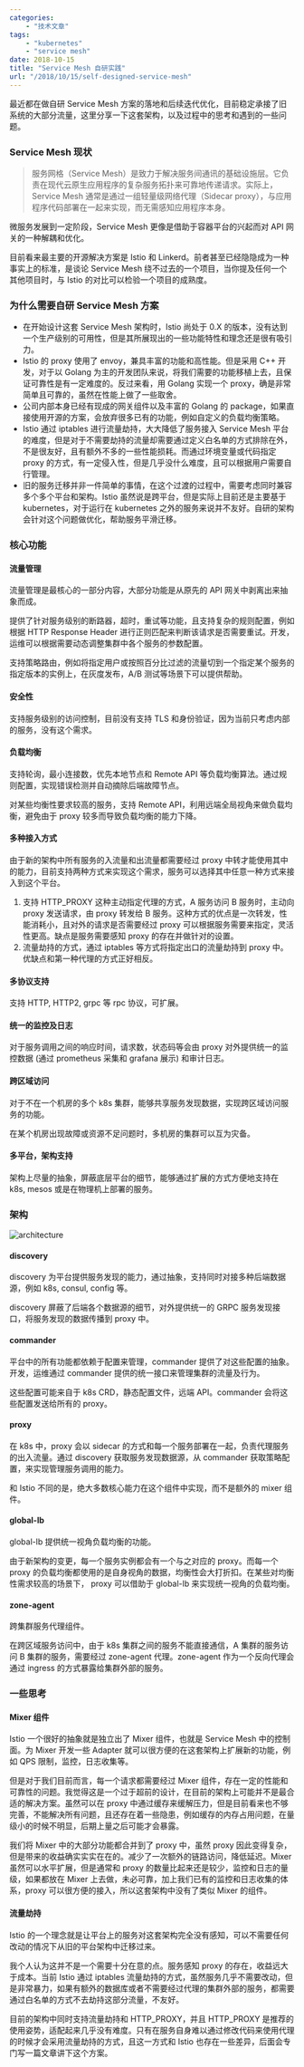 ```yaml
---
categories:
    - "技术文章"
tags:
    - "kubernetes"
    - "service mesh"
date: 2018-10-15
title: "Service Mesh 自研实践"
url: "/2018/10/15/self-designed-service-mesh"
---
```


最近都在做自研 Service Mesh 方案的落地和后续迭代优化，目前稳定承接了旧系统的大部分流量，这里分享一下这套架构，以及过程中的思考和遇到的一些问题。

<!--more-->

### Service Mesh 现状

> 服务网格（Service Mesh）是致力于解决服务间通讯的基础设施层。它负责在现代云原生应用程序的复杂服务拓扑来可靠地传递请求。实际上，Service Mesh 通常是通过一组轻量级网络代理（Sidecar proxy），与应用程序代码部署在一起来实现，而无需感知应用程序本身。

微服务发展到一定阶段，Service Mesh 更像是借助于容器平台的兴起而对 API 网关的一种解耦和优化。

目前看来最主要的开源解决方案是 Istio 和 Linkerd。前者甚至已经隐隐成为一种事实上的标准，是谈论 Service Mesh 绕不过去的一个项目，当你提及任何一个其他项目时，与 Istio 的对比可以检验一个项目的成熟度。

### 为什么需要自研 Service Mesh 方案

* 在开始设计这套 Service Mesh 架构时，Istio 尚处于 0.X 的版本，没有达到一个生产级别的可用性，但是其所展现出的一些功能特性和理念还是很有吸引力。
* Istio 的 proxy 使用了 envoy，兼具丰富的功能和高性能。但是采用 C++ 开发，对于以 Golang 为主的开发团队来说，将我们需要的功能移植上去，且保证可靠性是有一定难度的。反过来看，用 Golang 实现一个 proxy，确是非常简单且可靠的，虽然在性能上做了一些取舍。
* 公司内部本身已经有现成的网关组件以及丰富的 Golang 的 package，如果直接使用开源的方案，会放弃很多已有的功能，例如自定义的负载均衡策略。
* Istio 通过 iptables 进行流量劫持，大大降低了服务接入 Service Mesh 平台的难度，但是对于不需要劫持的流量却需要通过定义白名单的方式排除在外，不是很友好，且有额外不多的一些性能损耗。而通过环境变量或代码指定 proxy 的方式，有一定侵入性，但是几乎没什么难度，且可以根据用户需要自行管理。
* 旧的服务迁移并非一件简单的事情，在这个过渡的过程中，需要考虑同时兼容多个多个平台和架构。Istio 虽然说是跨平台，但是实际上目前还是主要基于 kubernetes，对于运行在 kubernetes 之外的服务来说并不友好。自研的架构会针对这个问题做优化，帮助服务平滑迁移。

### 核心功能

#### 流量管理

流量管理是最核心的一部分内容，大部分功能是从原先的 API 网关中剥离出来抽象而成。

提供了针对服务级别的断路器，超时，重试等功能，且支持复杂的规则配置，例如根据 HTTP Response Header 进行正则匹配来判断该请求是否需要重试。开发，运维可以根据需要动态调整集群中各个服务的参数配置。

支持策略路由，例如将指定用户或按照百分比过滤的流量切到一个指定某个服务的指定版本的实例上，在灰度发布，A/B 测试等场景下可以提供帮助。

#### 安全性

支持服务级别的访问控制，目前没有支持 TLS 和身份验证，因为当前只考虑内部的服务，没有这个需求。

#### 负载均衡

支持轮询，最小连接数，优先本地节点和 Remote API 等负载均衡算法。通过规则配置，实现错误检测并自动摘除后端故障节点。

对某些均衡性要求较高的服务，支持 Remote API，利用远端全局视角来做负载均衡，避免由于 proxy 较多而导致负载均衡的能力下降。

#### 多种接入方式

由于新的架构中所有服务的入流量和出流量都需要经过 proxy 中转才能使用其中的能力，目前支持两种方式来实现这个需求，服务可以选择其中任意一种方式来接入到这个平台。

1. 支持 HTTP_PROXY 这种主动指定代理的方式，A 服务访问 B 服务时，主动向 proxy 发送请求，由 proxy 转发给 B 服务。这种方式的优点是一次转发，性能消耗小，且对外的请求是否需要经过 proxy 可以根据服务需要来指定，灵活性更高。缺点是服务需要感知 proxy 的存在并做针对的设置。
2. 流量劫持的方式，通过 iptables 等方式将指定出口的流量劫持到 proxy 中。优缺点和第一种代理的方式正好相反。

#### 多协议支持

支持 HTTP, HTTP2, grpc 等 rpc 协议，可扩展。

#### 统一的监控及日志

对于服务调用之间的响应时间，请求数，状态码等会由 proxy 对外提供统一的监控数据 (通过 prometheus 采集和 grafana 展示) 和审计日志。

#### 跨区域访问

对于不在一个机房的多个 k8s 集群，能够共享服务发现数据，实现跨区域访问服务的功能。

在某个机房出现故障或资源不足问题时，多机房的集群可以互为灾备。

#### 多平台，架构支持

架构上尽量的抽象，屏蔽底层平台的细节，能够通过扩展的方式方便地支持在 k8s, mesos 或是在物理机上部署的服务。

### 架构

![architecture](http://image.fatedier.com/pic/2018/2018-10-15-self-designed-service-mesh-architecture.jpg)

#### discovery

discovery 为平台提供服务发现的能力，通过抽象，支持同时对接多种后端数据源，例如 k8s, consul, config 等。

discovery 屏蔽了后端各个数据源的细节，对外提供统一的 GRPC 服务发现接口，将服务发现的数据传播到 proxy 中。

#### commander

平台中的所有功能都依赖于配置来管理，commander 提供了对这些配置的抽象。开发，运维通过 commander 提供的统一接口来管理集群的流量及行为。

这些配置可能来自于 k8s CRD，静态配置文件，远端 API。commander 会将这些配置发送给所有的 proxy。

#### proxy

在 k8s 中，proxy 会以 sidecar 的方式和每一个服务部署在一起，负责代理服务的出入流量。通过 discovery 获取服务发现数据源，从 commander 获取策略配置，来实现管理服务调用的能力。

和 Istio 不同的是，绝大多数核心能力在这个组件中实现，而不是额外的 mixer 组件。

#### global-lb

global-lb 提供统一视角负载均衡的功能。

由于新架构的变更，每一个服务实例都会有一个与之对应的 proxy。而每一个 proxy 的负载均衡都使用的是自身视角的数据，均衡性会大打折扣。在某些对均衡性需求较高的场景下， proxy 可以借助于 global-lb 来实现统一视角的负载均衡。

#### zone-agent

跨集群服务代理组件。

在跨区域服务访问中，由于 k8s 集群之间的服务不能直接通信，A 集群的服务访问 B 集群的服务，需要经过 zone-agent 代理。zone-agent 作为一个反向代理会通过 ingress 的方式暴露给集群外部的服务。

### 一些思考

#### Mixer 组件

Istio 一个很好的抽象就是独立出了 Mixer 组件，也就是 Service Mesh 中的控制面。为 Mixer 开发一些 Adapter 就可以很方便的在这套架构上扩展新的功能，例如 QPS 限制，监控，日志收集等。

但是对于我们目前而言，每一个请求都需要经过 Mixer 组件，存在一定的性能和可靠性的问题。我觉得这是一个过于超前的设计，在目前的架构上可能并不是最合适的解决方案。虽然可以在 proxy 中通过缓存来缓解压力，但是目前看来也不够完善，不能解决所有问题，且还存在着一些隐患，例如缓存的内存占用问题，在量级小的时候不明显，后期上量之后可能才会暴露。

我们将 Mixer 中的大部分功能都合并到了 proxy 中，虽然 proxy 因此变得复杂，但是带来的收益确实实实在在的。减少了一次额外的链路访问，降低延迟。Mixer 虽然可以水平扩展，但是通常和 proxy 的数量比起来还是较少，监控和日志的量级，如果都放在 Mixer 上去做，未必可靠，加上我们已有的监控和日志收集的体系，proxy 可以很方便的接入，所以这套架构中没有了类似 Mixer 的组件。

#### 流量劫持

Istio 的一个理念就是让平台上的服务对这套架构完全没有感知，可以不需要任何改动的情况下从旧的平台架构中迁移过来。

我个人认为这并不是一个需要十分在意的点。服务感知 proxy 的存在，收益远大于成本。当前 Istio 通过 iptables 流量劫持的方式，虽然服务几乎不需要改动，但是非常暴力，如果有额外的数据库或者不需要经过代理的集群外部的服务，都需要通过白名单的方式不去劫持这部分流量，不友好。

目前的架构中同时支持流量劫持和 HTTP_PROXY，并且 HTTP_PROXY 是推荐的使用姿势，适配起来几乎没有难度。只有在服务自身难以通过修改代码来使用代理的时候才会采用流量劫持的方式，且这一方式和 Istio 也存在一些差异，后面会专门写一篇文章讲下这个方案。
